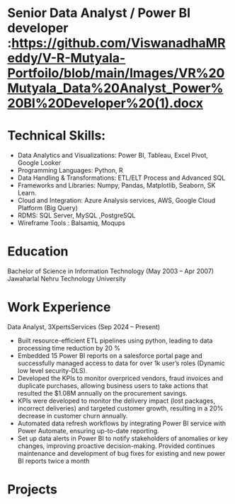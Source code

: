 # Senior Data Analyst / Power BI developer :https://github.com/ViswanadhaMReddy/V-R-Mutyala-Portfoilo/blob/main/Images/VR%20Mutyala_Data%20Analyst_Power%20BI%20Developer%20(1).docx

# Technical Skills:
 - Data Analytics and Visualizations: Power BI, Tableau, Excel Pivot, Google Looker
 - Programming Languages: Python, R 
 - Data Handling & Transformations: ETL/ELT Process and Advanced SQL
 - Frameworks and Libraries: Numpy, Pandas, Matplotlib, Seaborn, SK Learn.
 - Cloud and Integration: Azure Analysis services, AWS, Google Cloud Platform (Big Query) 
 - RDMS: SQL Server, MySQL ,PostgreSQL
 - Wireframe Tools : Balsamiq, Moqups

# Education
Bachelor of Science in Information Technology (May 2003 – Apr 2007) Jawaharlal Nehru Technology University    

# Work Experience 
Data Analyst, 3XpertsServices	(Sep 2024 – Present)
- Built resource-efficient ETL pipelines using python, leading to data processing time reduction by 20 %
- Embedded 15 Power BI reports on a salesforce portal page and successfully managed access to data for over 1k user’s roles (Dynamic low level security-DLS).
- Developed the KPIs to monitor overpriced vendors, fraud invoices and duplicate purchases, allowing business users to take actions that resulted the $1.08M annually on the procurement 
  savings.
- KPIs were developed to monitor the delivery impact (lost packages, incorrect deliveries) and targeted customer growth, resulting in a 20% decrease in customer churn annually.
- Automated data refresh workflows by integrating Power BI service with Power Automate, ensuring up-to-date reporting.
- Set up data alerts in Power BI to notify stakeholders of anomalies or key changes, improving proactive decision-making.
  Provided continues maintenance and development of bug fixes for existing and new power BI reports twice a month

# Projects 

